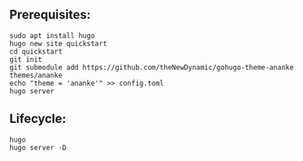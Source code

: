 ## Prerequisites:
    sudo apt install hugo
    hugo new site quickstart
    cd quickstart
    git init
    git submodule add https://github.com/theNewDynamic/gohugo-theme-ananke themes/ananke
    echo "theme = 'ananke'" >> config.toml
    hugo server
## Lifecycle:
    hugo
    hugo server -D
